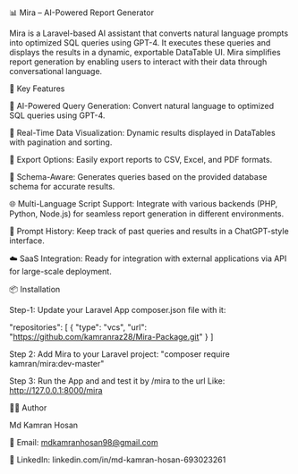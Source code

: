 📊 Mira – AI-Powered Report Generator

Mira is a Laravel-based AI assistant that converts natural language prompts into optimized SQL queries using GPT-4. It executes these queries and displays the results in a dynamic, exportable DataTable UI. Mira simplifies report generation by enabling users to interact with their data through conversational language.

🚀 Key Features

🧠 AI-Powered Query Generation: Convert natural language to optimized SQL queries using GPT-4.

🔄 Real-Time Data Visualization: Dynamic results displayed in DataTables with pagination and sorting.

📁 Export Options: Easily export reports to CSV, Excel, and PDF formats.

📜 Schema-Aware: Generates queries based on the provided database schema for accurate results.

🌐 Multi-Language Script Support: Integrate with various backends (PHP, Python, Node.js) for seamless report generation in different environments.

📨 Prompt History: Keep track of past queries and results in a ChatGPT-style interface.

☁️ SaaS Integration: Ready for integration with external applications via API for large-scale deployment.


📦 Installation

Step-1: Update your Laravel App composer.json file with it:

"repositories": [
    {
        "type": "vcs",
        "url": "https://github.com/kamranraz28/Mira-Package.git"
    }
]

Step 2: Add Mira to your Laravel project:
"composer require kamran/mira:dev-master"

Step 3: Run the App and and test it by /mira to the url
Like: http://127.0.0.1:8000/mira


👨‍💻 Author

Md Kamran Hosan

📧 Email: mdkamranhosan98@gmail.com

🔗 LinkedIn: linkedin.com/in/md-kamran-hosan-693023261
